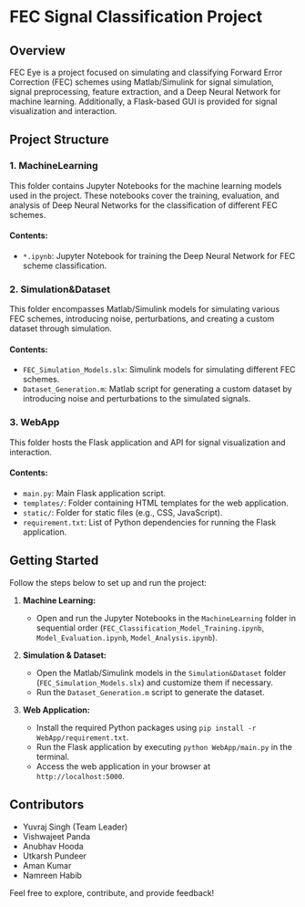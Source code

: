 # FEC Signal Classification Project

## Overview

FEC Eye is a project focused on simulating and classifying Forward Error Correction (FEC) schemes using Matlab/Simulink for signal simulation, signal preprocessing, feature extraction, and a Deep Neural Network for machine learning. Additionally, a Flask-based GUI is provided for signal visualization and interaction.

## Project Structure

### 1. MachineLearning

This folder contains Jupyter Notebooks for the machine learning models used in the project. These notebooks cover the training, evaluation, and analysis of Deep Neural Networks for the classification of different FEC schemes.

#### Contents:
- `*.ipynb`: Jupyter Notebook for training the Deep Neural Network for FEC scheme classification.

### 2. Simulation&Dataset

This folder encompasses Matlab/Simulink models for simulating various FEC schemes, introducing noise, perturbations, and creating a custom dataset through simulation.

#### Contents:
- `FEC_Simulation_Models.slx`: Simulink models for simulating different FEC schemes.
- `Dataset_Generation.m`: Matlab script for generating a custom dataset by introducing noise and perturbations to the simulated signals.

### 3. WebApp

This folder hosts the Flask application and API for signal visualization and interaction.

#### Contents:
- `main.py`: Main Flask application script.
- `templates/`: Folder containing HTML templates for the web application.
- `static/`: Folder for static files (e.g., CSS, JavaScript).
- `requirement.txt`: List of Python dependencies for running the Flask application.

## Getting Started

Follow the steps below to set up and run the project:

1. **Machine Learning:**
   - Open and run the Jupyter Notebooks in the `MachineLearning` folder in sequential order (`FEC_Classification_Model_Training.ipynb`, `Model_Evaluation.ipynb`, `Model_Analysis.ipynb`).

2. **Simulation & Dataset:**
   - Open the Matlab/Simulink models in the `Simulation&Dataset` folder (`FEC_Simulation_Models.slx`) and customize them if necessary.
   - Run the `Dataset_Generation.m` script to generate the dataset.

3. **Web Application:**
   - Install the required Python packages using `pip install -r WebApp/requirement.txt`.
   - Run the Flask application by executing `python WebApp/main.py` in the terminal.
   - Access the web application in your browser at `http://localhost:5000`.

## Contributors

- Yuvraj Singh (Team Leader)
- Vishwajeet Panda
- Anubhav Hooda
- Utkarsh Pundeer
- Aman Kumar
- Namreen Habib

Feel free to explore, contribute, and provide feedback!
